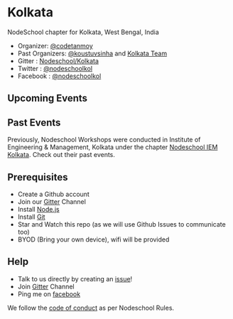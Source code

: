 # Kolkata
NodeSchool chapter for Kolkata, West Bengal, India

* Organizer: [@codetanmoy](https://github.com/codetanmoy)
* Past Organizers: [@koustuvsinha](https://github.com/koustuvsinha) and [Kolkata Team](https://github.com/orgs/nodeschool/teams/kolkata)
* Gitter : [Nodeschool/Kolkata](https://gitter.im/nodeschool/kolkata)
* Twitter : [@nodeschoolkol](https://twitter.com/nodeschoolkol)
* Facebook : [@nodeschoolkol](https://www.facebook.com/nodeschoolkol/)

## Upcoming Events



## Past Events

Previously, Nodeschool Workshops were conducted in Institute of Engineering & Management, Kolkata under the chapter [Nodeschool IEM Kolkata](https://github.com/nodeschool/iem-kolkata). Check out their past events.


## Prerequisites

* Create a Github account
* Join our [Gitter](https://gitter.im/nodeschool/kolkata) Channel
* Install [Node.js](nodejs.org/download)
* Install [Git](https://git-scm.com/downloads)
* Star and Watch this repo (as we will use Github Issues to communicate too)
* BYOD (Bring your own device), wifi will be provided

## Help
* Talk to us directly by creating an [issue](https://github.com/nodeschool/kolkata/issues)!
* Join [Gitter](https://gitter.im/nodeschool/kolkata) Channel
* Ping me on [facebook](https://facebook.com/koustuvsinha)

We follow the [code of conduct](codeofconduct.md) as per Nodeschool Rules.

